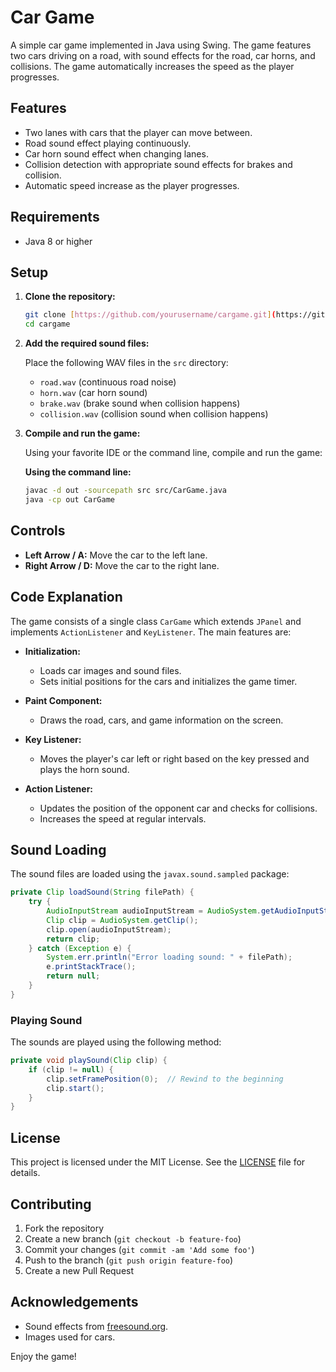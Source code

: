 
# Car Game

A simple car game implemented in Java using Swing. The game features two cars driving on a road, with sound effects for the road, car horns, and collisions. The game automatically increases the speed as the player progresses.

## Features

- Two lanes with cars that the player can move between.
- Road sound effect playing continuously.
- Car horn sound effect when changing lanes.
- Collision detection with appropriate sound effects for brakes and collision.
- Automatic speed increase as the player progresses.

## Requirements

- Java 8 or higher

## Setup

1. **Clone the repository:**
   ```bash
   git clone [https://github.com/yourusername/cargame.git](https://github.com/MN10101/Car_Game.git)
   cd cargame
   ```

2. **Add the required sound files:**

   Place the following WAV files in the `src` directory:
   - `road.wav` (continuous road noise)
   - `horn.wav` (car horn sound)
   - `brake.wav` (brake sound when collision happens)
   - `collision.wav` (collision sound when collision happens)

3. **Compile and run the game:**

   Using your favorite IDE or the command line, compile and run the game:

   **Using the command line:**
   ```bash
   javac -d out -sourcepath src src/CarGame.java
   java -cp out CarGame
   ```

## Controls

- **Left Arrow / A:** Move the car to the left lane.
- **Right Arrow / D:** Move the car to the right lane.

## Code Explanation

The game consists of a single class `CarGame` which extends `JPanel` and implements `ActionListener` and `KeyListener`. The main features are:

- **Initialization:**
  - Loads car images and sound files.
  - Sets initial positions for the cars and initializes the game timer.

- **Paint Component:**
  - Draws the road, cars, and game information on the screen.

- **Key Listener:**
  - Moves the player's car left or right based on the key pressed and plays the horn sound.

- **Action Listener:**
  - Updates the position of the opponent car and checks for collisions.
  - Increases the speed at regular intervals.

## Sound Loading

The sound files are loaded using the `javax.sound.sampled` package:

```java
private Clip loadSound(String filePath) {
    try {
        AudioInputStream audioInputStream = AudioSystem.getAudioInputStream(getClass().getResource(filePath));
        Clip clip = AudioSystem.getClip();
        clip.open(audioInputStream);
        return clip;
    } catch (Exception e) {
        System.err.println("Error loading sound: " + filePath);
        e.printStackTrace();
        return null;
    }
}
```

### Playing Sound

The sounds are played using the following method:

```java
private void playSound(Clip clip) {
    if (clip != null) {
        clip.setFramePosition(0);  // Rewind to the beginning
        clip.start();
    }
}
```

## License

This project is licensed under the MIT License. See the [LICENSE](LICENSE) file for details.

## Contributing

1. Fork the repository
2. Create a new branch (`git checkout -b feature-foo`)
3. Commit your changes (`git commit -am 'Add some foo'`)
4. Push to the branch (`git push origin feature-foo`)
5. Create a new Pull Request

## Acknowledgements

- Sound effects from [freesound.org](https://freesound.org/).
- Images used for cars.

Enjoy the game!
